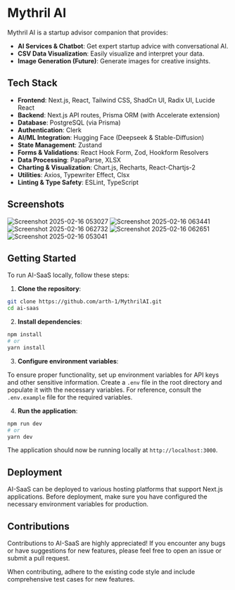 # Mythril AI

Mythril AI is a startup advisor companion that provides:
- **AI Services & Chatbot**: Get expert startup advice with conversational AI.
- **CSV Data Visualization**: Easily visualize and interpret your data.
- **Image Generation (Future)**: Generate images for creative insights.

## Tech Stack

- **Frontend**: Next.js, React, Tailwind CSS, ShadCn UI, Radix UI, Lucide React
- **Backend**: Next.js API routes, Prisma ORM (with Accelerate extension)
- **Database**: PostgreSQL (via Prisma)
- **Authentication**: Clerk
- **AI/ML Integration**: Hugging Face (Deepseek & Stable-Diffusion)
- **State Management**: Zustand
- **Forms & Validations**: React Hook Form, Zod, Hookform Resolvers
- **Data Processing**: PapaParse, XLSX
- **Charting & Visualization**: Chart.js, Recharts, React-Chartjs-2
- **Utilities**: Axios, Typewriter Effect, Clsx
- **Linting & Type Safety**: ESLint, TypeScript

## Screenshots

![Screenshot 2025-02-16 053027](https://github.com/user-attachments/assets/bf8ae933-320c-4bb0-b97c-4cc47d757035)
![Screenshot 2025-02-16 063441](https://github.com/user-attachments/assets/0fa65794-061e-4b57-a6da-d280b0bcb4d9)
![Screenshot 2025-02-16 062732](https://github.com/user-attachments/assets/cac423d9-6247-4dbd-83f1-f772e865bd16)
![Screenshot 2025-02-16 062651](https://github.com/user-attachments/assets/29454250-4370-4a8c-81e7-121a574585c5)
![Screenshot 2025-02-16 053041](https://github.com/user-attachments/assets/27bd1b0c-02f5-48a8-98ad-22957369a638)



## Getting Started

To run AI-SaaS locally, follow these steps:

1. **Clone the repository**:

```bash
git clone https://github.com/arth-1/MythrilAI.git
cd ai-saas
```

2. **Install dependencies**:

```bash
npm install
# or
yarn install
```

3. **Configure environment variables**:

To ensure proper functionality, set up environment variables for API keys and other sensitive information. Create a `.env` file in the root directory and populate it with the necessary variables. For reference, consult the `.env.example` file for the required variables.

4. **Run the application**:

```bash
npm run dev
# or
yarn dev
```

The application should now be running locally at `http://localhost:3000`.

## Deployment

AI-SaaS can be deployed to various hosting platforms that support Next.js applications. Before deployment, make sure you have configured the necessary environment variables for production.

## Contributions

Contributions to AI-SaaS are highly appreciated! If you encounter any bugs or have suggestions for new features, please feel free to open an issue or submit a pull request.

When contributing, adhere to the existing code style and include comprehensive test cases for new features.
